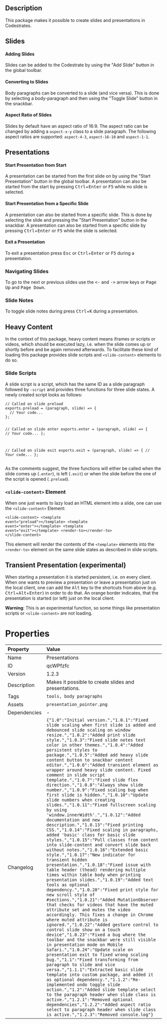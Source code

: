 <h2>Description</h2><p>This package makes it possible to create slides and presentations in Codestrates.</p><h2>Slides</h2><h4>Adding Slides</h4><p>Slides can be added to the Codestrate by using the "Add Slide" button in the global toolbar.</p><h4>Converting to Slides</h4><p>Body paragraphs can be converted to a slide (and vice versa). This is done by selecting a body-paragraph and then using the "Toggle Slide" button in the snackbar.</p><h4>Aspect Ratio of Slides</h4><p>Slides by default have an aspect ratio of 16:9. The aspect ratio can be changed by adding a <code>aspect-x-y</code> class to a slide paragraph. The following aspect ratios are supported: <code>aspect-4-3</code>, <code>aspect-16-10</code> and <code>aspect-1-1</code>.</p><h2>Presentations</h2><h4>Start Presentation from Start</h4><p>A presentation can be started from the first slide on by using the "Start Presentation" button in the global toolbar. A presentation can also be started from the start by pressing <kbd>Ctrl</kbd>+<kbd>Enter</kbd> or <kbd>F5</kbd> while no slide is selected.</p><h4>Start Presentation from a Specific Slide</h4><p>A presentation can also be started from a specific slide. This is done by selecting the slide and pressing the "Start Presentation" button in the snackbar. A presentation can also be started from a specific slide by pressing <kbd>Ctrl</kbd>+<kbd>Enter</kbd> or <kbd>F5</kbd> while the slide is selected.</p><h4>Exit a Presentation</h4><p>To exit a presentation press <kbd>Esc</kbd> or <kbd>Ctrl</kbd>+<kbd>Enter</kbd> or <kbd>F5</kbd> during a presentation.</p><h3>Navigating Slides</h3><p>To go to the next or previous slides use the <kbd>&lt;-</kbd> and <kbd>-&gt;</kbd> arrow keys or <kbd>Page Up</kbd> and <kbd>Page Down</kbd>.</p><h3>Slide Notes</h3><p>To toggle slide notes during press <kbd>Ctrl</kbd>+<kbd>K</kbd> during a presentation.</p><h2>Heavy Content</h2><p>In the context of this package, heavy content means iframes or scripts or videos, which should be executed lazy, i.e. when the slide comes up or shortly before and be again removed afterwards. To facilitate these kind of loading this package provides slide scripts and <code>&lt;slide-content&gt;</code> elements to do so.</p><h3>Slide Scripts</h3><p>A slide script is a script, which has the same ID as a slide paragraph followed by <code>-script</code> and provides three functions for three slide states. A newly created script looks as follows:</p><pre><code>// Called on slide preload
exports.preload = (paragraph, slide) =&gt; {
  // Your code...
};

// Called on slide enter
exports.enter = (paragraph, slide) =&gt; {
  // Your code...
};


// Called on slide exit
exports.exit = (paragraph, slide) =&gt; {
  // Your code...
};</code></pre><p>As the comments suggest, the three functions will either be called when the slide comes up (<code>.enter</code>), is left (<code>.exit</code>) or when the slide before the one of the script is opened (<code>.preload</code>).</p><h3><code>&lt;slide-content&gt;</code> Element</h3><p>When one just wants to lazy load an HTML element into a slide, one can use the <code>&lt;slide-content&gt;</code> Element:</p><pre><code>&lt;slide-content&gt;
  &lt;template event="preload"&gt;&lt;/template&gt;
  &lt;template event="enter"&gt;&lt;/template&gt;
  &lt;template event="exit"&gt;&lt;/template&gt;
  &lt;render-to&gt;&lt;/render-to&gt;
&lt;/slide-content&gt;</code></pre><p>This element will render the contents of the <code>&lt;template&gt;</code> elements into the <code>&lt;render-to&gt;</code> element on the same slide states as described in slide scripts.</p><h2>Transient Presentation (experimental)</h2><p>When starting a presentation it is started persistent, i.e. on every client. When one wants to preview a presentation or leave a presentation just on the local client, one can add the <kbd>Alt</kbd> key to the shortcuts from above (e.g. <kbd>Ctrl</kbd>+<kbd>Alt</kbd>+<kbd>Enter</kbd>) in order to do that. An orange border indicates, that the presentation is started (or left) just on the local client.</p><p><b>Warning</b>: This is an experimental function, so some things like presentation scripts or <code>&lt;slide-content&gt;</code> are not loading.</p>

# Properties

| Property | Value |
| :--- | :--- |
| Name | Presentations |
| ID | qcWPfzfc |
| Version | 1.2.3 |
| Description | Makes it possible to create slides and presentations. |
| Tags | `tools, body paragraphs` |
| Assets | `presentation_pointer.png` |
| Dependencies | - |
| Changelog | `{"1.0":"Initial version.","1.0.1":"Fixed slide scaling when first slide is added and debounced slide scaling on window resize.","1.0.2":"Added print slide style.","1.0.3":"Fixed slide notes text color in other themes.","1.0.4":"Added persistent styles to package.","1.0.5":"Added add heavy slide content button to snackbar content editor.","1.0.6":"Added transient element as wrapper around heavy slide content. Fixed comment in slide script template.","1.0.7":"Fixed slide flex direction.","1.0.8":"Always show slide number.","1.0.9":"Fixed scaling bug when first slide is hidden.","1.0.10":"Update slide numbers when creating slides.","1.0.11":"Fixed fullscreen scaling by using 'window.innerWidth'.","1.0.12":"Added documentation and new description.","1.0.13":"Fixed printing CSS.","1.0.14":"Fixed scaling in paragraphs, added 'basic' class for basic slide styles.","1.0.15":"Pull classes from content into slide-content and convert slide back without notes.","1.0.16":"Extended basic style.","1.0.17":"New indicator for transient hidden presentation.","1.0.18":"Fixed issue with table header (thead) rendering multiple times within table body when printing presentation slides.","1.0.19":"Added text tools as optional dependency.","1.0.20":"Fixed print style for new scroll style of #sections.","1.0.21":"Added MutationObserver that checks for videos that have the muted attribute set and mutes the video accordingly. This fixes a change in Chrome where muted attribute is ignored.","1.0.22":"Added gesture control to control slide show on a touch device","1.0.23":"Fixed a bug where the toolbar and the snackbar were still visible in presentation mode on Mobile Safari.","1.0.24":"Update scale on presentation exit to fixed wrong scaling bug.","1.1":"Fixed transforming from paragraph to slide and vice versa.","1.1.1":"Extracted basic slide template into custom package, and added it as optional dependency.","1.1.2":"Re-implemented undo toggle slide action.","1.2":"Added slide template select to the paragraph header when slide class is active.","1.2.1":"Removed optional dependencies","1.2.2":"Added aspect ratio select to paragraph header when slide class is active.","1.2.3":"Removed console.log"}` |